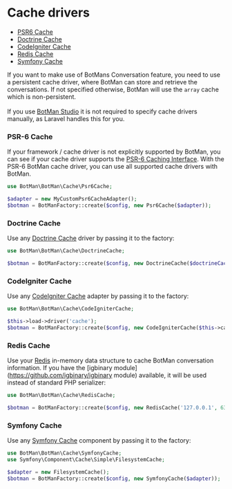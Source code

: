 # Cache drivers

- [PSR6 Cache](#psr6)
- [Doctrine Cache](#doctrine)
- [CodeIgniter Cache](#codeigniter)
- [Redis Cache](#redis)
- [Symfony Cache](#symfony)

If you want to make use of BotMans Conversation feature, you need to use a persistent cache driver, where BotMan can store and retrieve the conversations.
If not specified otherwise, BotMan will use the ``array`` cache which is non-persistent.
<br><br>
If you use [BotMan Studio](/__version__/botman-studio) it is not required to specify cache drivers manually, as Laravel handles this for you.


<a id="psr6"></a>
### PSR-6 Cache
If your framework / cache driver is not explicitly supported by BotMan, you can see if your cache driver supports the [PSR-6 Caching Interface](http://www.php-fig.org/psr/psr-6/). With the PSR-6 BotMan cache driver, you can use all supported cache drivers with BotMan.

```php
use BotMan\BotMan\Cache\Psr6Cache;

$adapter = new MyCustomPsr6CacheAdapter();
$botman = BotManFactory::create($config, new Psr6Cache($adapter));
```

<a id="doctrine"></a>
### Doctrine Cache
Use any [Doctrine Cache](http://docs.doctrine-project.org/projects/doctrine-orm/en/latest/reference/caching.html) driver by passing it to the factory:

```php
use BotMan\BotMan\Cache\DoctrineCache;

$botman = BotManFactory::create($config, new DoctrineCache($doctrineCacheDriver));
```

<a id="codeigniter"></a>
### CodeIgniter Cache
Use any [CodeIgniter Cache](https://www.codeigniter.com/userguide3/libraries/caching.html) adapter by passing it to the factory:

```php
use BotMan\BotMan\Cache\CodeIgniterCache;

$this->load->driver('cache');
$botman = BotManFactory::create($config, new CodeIgniterCache($this->cache->file));
```

<a id="redis"></a>
### Redis Cache
Use your [Redis](https://redis.io) in-memory data structure to cache BotMan conversation information. If you have the [igbinary module](https://github.com/igbinary/igbinary module) available, it will be used instead of standard PHP serializer:

```php
use BotMan\BotMan\Cache\RedisCache;

$botman = BotManFactory::create($config, new RedisCache('127.0.0.1', 6379));
```

<a id="symfony"></a>
### Symfony Cache
Use any [Symfony Cache](http://symfony.com/doc/current/components/cache.html) component by passing it to the factory:

```php
use BotMan\BotMan\Cache\SymfonyCache;
use Symfony\Component\Cache\Simple\FilesystemCache;

$adapter = new FilesystemCache();
$botman = BotManFactory::create($config, new SymfonyCache($adapter));
```
